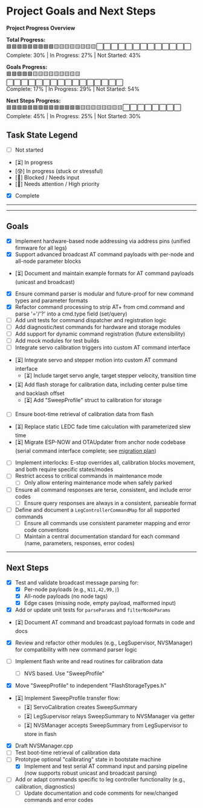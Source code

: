 # Project Goals and Next Steps

**Project Progress Overview**


**Total Progress:**  
🟩🟩🟩🟩🟩🟩🟩🟩🟩🟨🟨🟨🟨🟨🟨🟨🟨⬜⬜⬜⬜⬜⬜⬜⬜⬜⬜⬜⬜⬜  
Complete: 30% | In Progress: 27% | Not Started: 43%

**Goals Progress:**  
🟩🟩🟩🟩🟩🟨🟨🟨🟨🟨🟨🟨🟨🟨⬜⬜⬜⬜⬜⬜⬜⬜⬜⬜⬜⬜⬜⬜⬜⬜  
Complete: 17% | In Progress: 29% | Not Started: 54%

**Next Steps Progress:**  
🟩🟩🟩🟩🟩🟩🟩🟩🟩🟩🟩🟩🟩🟩🟨🟨🟨🟨🟨🟨🟨🟨⬜⬜⬜⬜⬜⬜⬜⬜  
Complete: 45% | In Progress: 25% | Not Started: 30%

## Task State Legend

- [ ] Not started
- [⏳] In progress
- [😰] In progress (stuck or stressful)
- [🧩] Blocked / Needs input
- [🚩] Needs attention / High priority
- [x] Complete

---

---


## Goals
- [x] Implement hardware-based node addressing via address pins (unified firmware for all legs)
- [x] Support advanced broadcast AT command payloads with per-node and all-node parameter blocks
- [⏳] Document and maintain example formats for AT command payloads (unicast and broadcast)
- [x] Ensure command parser is modular and future-proof for new command types and parameter formats
- [x] Refactor command processing to strip AT+ from cmd.command and parse '='/'?' into a cmd.type field (set/query)
 -[ ] Add unit tests for command dispatcher and registration logic
- [ ] Add diagnostic/test commands for hardware and storage modules
- [ ] Add support for dynamic command registration (future extensibility)
- [ ] Add mock modules for test builds
- [ ] Integrate servo calibration triggers into custom AT command interface
- [⏳] Integrate servo and stepper motion into custom AT command interface
    - [⏳] Include target servo angle, target stepper velocity, transition time
- [⏳] Add flash storage for calibration data, including center pulse time and backlash offset
    - [⏳] Add "SweepProfile" struct to calibration for storage
- [ ] Ensure boot-time retrieval of calibration data from flash
- [⏳] Replace static LEDC fade time calculation with parameterized slew time
- [⏳] Migrate ESP-NOW and OTAUpdater from anchor node codebase (serial command interface complete; see [migration plan](./ESP-NOW_Command_OTA_Migration_Plan.md))
- [ ] Implement interlocks: E-stop overrides all, calibration blocks movement, and both require specific states/modes
- [ ] Restrict access to critical commands in maintenance mode
    - [ ] Only allow entering maintenance mode when safely parked
- [ ] Ensure all command responses are terse, consistent, and include error codes
    - [ ] Ensure query responses are always in a consistent, parseable format
- [ ] Define and document a `LegControllerCommandMap` for all supported commands
    - [ ] Ensure all commands use consistent parameter mapping and error code conventions
    - [ ] Maintain a central documentation standard for each command (name, parameters, responses, error codes)

---

## Next Steps
- [x] Test and validate broadcast message parsing for:
    - [x] Per-node payloads (e.g., `N11,42,99,|`)
    - [x] All-node payloads (no node tags)
    - [x] Edge cases (missing node, empty payload, malformed input)
- [x] Add or update unit tests for `parseParams` and `filterNodeParams`
- [⏳] Document AT command and broadcast payload formats in code and docs
- [x] Review and refactor other modules (e.g., LegSupervisor, NVSManager) for compatibility with new command parser logic

- [ ] Implement flash write and read routines for calibration data
    - [ ] NVS based. Use "SweepProfile"
- [x] Move "SweepProfile" to independent "FlashStorageTypes.h"
- [⏳] Implement SweepProfile transfer flow:
    - [⏳] ServoCalibration creates SweepSummary
    - [⏳] LegSupervisor relays SweepSummary to NVSManager via getter
    - [⏳] NVSManager accepts SweepSummary from LegSupervisor to store in flash
- [x] Draft NVSManager.cpp
- [ ] Test boot-time retrieval of calibration data
- [ ] Prototype optional "calibrating" state in bootstate machine
    - [x] Implement and test serial AT command input and parsing pipeline (now supports robust unicast and broadcast parsing)
- [ ] Add or adapt commands specific to leg controller functionality (e.g., calibration, diagnostics)
    - [ ] Update documentation and code comments for new/changed commands and error codes
